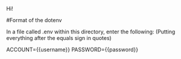 Hi!

#Format of the dotenv

In a file called .env within this directory, enter the following: (Putting everything after the equals sign in quotes)

ACCOUNT={{username}}
PASSWORD={{password}}
